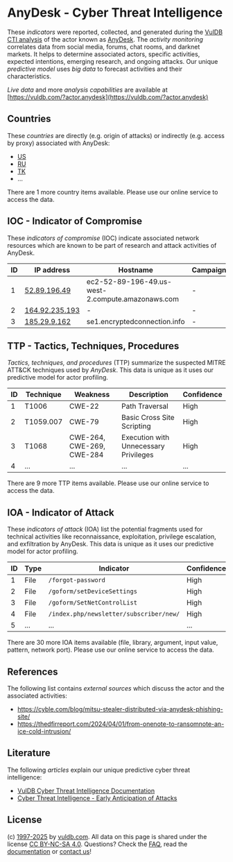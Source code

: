 # AnyDesk - Cyber Threat Intelligence

These _indicators_ were reported, collected, and generated during the [VulDB CTI analysis](https://vuldb.com/?kb.cti) of the actor known as [AnyDesk](https://vuldb.com/?actor.anydesk). The _activity monitoring_ correlates data from social media, forums, chat rooms, and darknet markets. It helps to determine associated actors, specific activities, expected intentions, emerging research, and ongoing attacks. Our unique _predictive model_ uses _big data_ to forecast activities and their characteristics.

_Live data_ and more _analysis capabilities_ are available at [https://vuldb.com/?actor.anydesk](https://vuldb.com/?actor.anydesk)

## Countries

These _countries_ are directly (e.g. origin of attacks) or indirectly (e.g. access by proxy) associated with AnyDesk:

* [US](https://vuldb.com/?country.us)
* [RU](https://vuldb.com/?country.ru)
* [TK](https://vuldb.com/?country.tk)
* ...

There are 1 more country items available. Please use our online service to access the data.

## IOC - Indicator of Compromise

These _indicators of compromise_ (IOC) indicate associated network resources which are known to be part of research and attack activities of AnyDesk.

ID | IP address | Hostname | Campaign | Confidence
-- | ---------- | -------- | -------- | ----------
1 | [52.89.196.49](https://vuldb.com/?ip.52.89.196.49) | ec2-52-89-196-49.us-west-2.compute.amazonaws.com | - | Medium
2 | [164.92.235.193](https://vuldb.com/?ip.164.92.235.193) | - | - | High
3 | [185.29.9.162](https://vuldb.com/?ip.185.29.9.162) | se1.encryptedconnection.info | - | High

## TTP - Tactics, Techniques, Procedures

_Tactics, techniques, and procedures_ (TTP) summarize the suspected MITRE ATT&CK techniques used by _AnyDesk_. This data is unique as it uses our predictive model for actor profiling.

ID | Technique | Weakness | Description | Confidence
-- | --------- | -------- | ----------- | ----------
1 | T1006 | CWE-22 | Path Traversal | High
2 | T1059.007 | CWE-79 | Basic Cross Site Scripting | High
3 | T1068 | CWE-264, CWE-269, CWE-284 | Execution with Unnecessary Privileges | High
4 | ... | ... | ... | ...

There are 9 more TTP items available. Please use our online service to access the data.

## IOA - Indicator of Attack

These _indicators of attack_ (IOA) list the potential fragments used for technical activities like reconnaissance, exploitation, privilege escalation, and exfiltration by AnyDesk. This data is unique as it uses our predictive model for actor profiling.

ID | Type | Indicator | Confidence
-- | ---- | --------- | ----------
1 | File | `/forgot-password` | High
2 | File | `/goform/setDeviceSettings` | High
3 | File | `/goform/SetNetControlList` | High
4 | File | `/index.php/newsletter/subscriber/new/` | High
5 | ... | ... | ...

There are 30 more IOA items available (file, library, argument, input value, pattern, network port). Please use our online service to access the data.

## References

The following list contains _external sources_ which discuss the actor and the associated activities:

* https://cyble.com/blog/mitsu-stealer-distributed-via-anydesk-phishing-site/
* https://thedfirreport.com/2024/04/01/from-onenote-to-ransomnote-an-ice-cold-intrusion/

## Literature

The following _articles_ explain our unique predictive cyber threat intelligence:

* [VulDB Cyber Threat Intelligence Documentation](https://vuldb.com/?kb.cti)
* [Cyber Threat Intelligence - Early Anticipation of Attacks](https://www.scip.ch/en/?labs.20201022)

## License

(c) [1997-2025](https://vuldb.com/?kb.changelog) by [vuldb.com](https://vuldb.com/?kb.about). All data on this page is shared under the license [CC BY-NC-SA 4.0](https://creativecommons.org/licenses/by-nc-sa/4.0/). Questions? Check the [FAQ](https://vuldb.com/?kb.faq), read the [documentation](https://vuldb.com/?kb) or [contact us](https://vuldb.com/?contact)!
